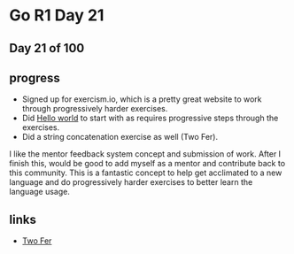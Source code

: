 # Go R1 Day 21


## Day 21 of 100

## progress

- Signed up for exercism.io, which is a pretty great website to work through progressively harder exercises.
- Did [Hello world](https://exercism.io/tracks/go/exercises/hello-world/solutions/d63069aace8d42c7ac55ad9cea2f3a43) to start with as requires progressive steps through the exercises.
- Did a string concatenation exercise as well (Two Fer).

I like the mentor feedback system concept and submission of work.
After I finish this, would be good to add myself as a mentor and contribute back to this community.
This is a fantastic concept to help get acclimated to a new language and do progressively harder exercises to better learn the language usage.

## links

- [Two Fer](https://exercism.io/tracks/go/exercises/two-fer)

